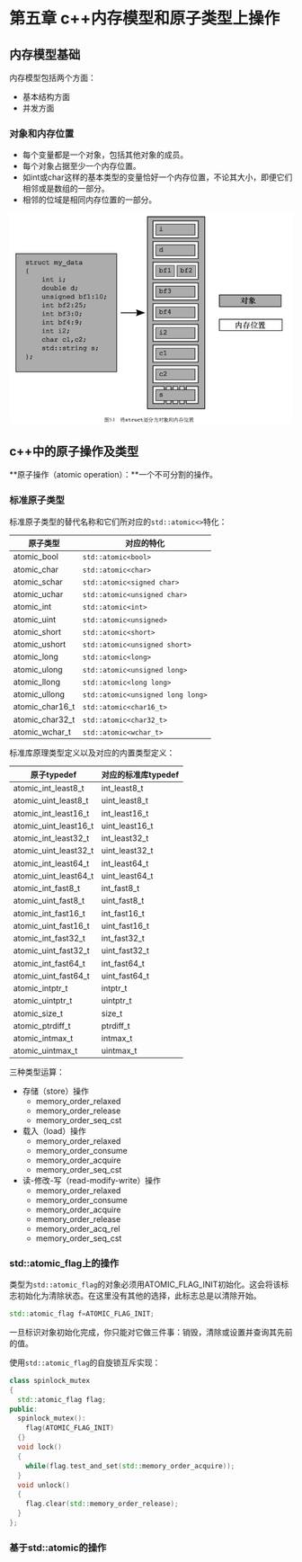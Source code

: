 # 第五章 c++内存模型和原子类型上操作



## 内存模型基础

内存模型包括两个方面：

- 基本结构方面
- 并发方面

### 对象和内存位置

- 每个变量都是一个对象，包括其他对象的成员。
- 每个对象占据至少一个内存位置。
- 如int或char这样的基本类型的变量恰好一个内存位置，不论其大小，即便它们相邻或是数组的一部分。
- 相邻的位域是相同内存位置的一部分。

![5-1](res/5-1.png)

### 

## c++中的原子操作及类型

**原子操作（atomic operation）：**一个不可分割的操作。

### 标准原子类型

标准原子类型的替代名称和它们所对应的`std::atomic<>`特化：

| 原子类型        | 对应的特化                        |
| --------------- | --------------------------------- |
| atomic_bool     | `std::atomic<bool>`               |
| atomic_char     | `std::atomic<char>`               |
| atomic_schar    | `std::atomic<signed char>`        |
| atomic_uchar    | `std::atomic<unsigned char>`      |
| atomic_int      | `std::atomic<int>`                |
| atomic_uint     | `std::atomic<unsigned>`           |
| atomic_short    | `std::atomic<short>`              |
| atomic_ushort   | `std::atomic<unsigned short>`     |
| atomic_long     | `std::atomic<long>`               |
| atomic_ulong    | `std::atomic<unsigned long>`      |
| atomic_llong    | `std::atomic<long long>`          |
| atomic_ullong   | `std::atomic<unsigned long long>` |
| atomic_char16_t | `std::atomic<char16_t>`           |
| atomic_char32_t | `std::atomic<char32_t>`           |
| atomic_wchar_t  | `std::atomic<wchar_t>`            |

标准库原理类型定义以及对应的内置类型定义：

| 原子typedef           | 对应的标准库typedef |
| --------------------- | ------------------- |
| atomic_int_least8_t   | int_least8_t        |
| atomic_uint_least8_t  | uint_least8_t       |
| atomic_int_least16_t  | int_least16_t       |
| atomic_uint_least16_t | uint_least16_t      |
| atomic_int_least32_t  | int_least32_t       |
| atomic_uint_least32_t | uint_least32_t      |
| atomic_int_least64_t  | int_least64_t       |
| atomic_uint_least64_t | uint_least64_t      |
| atomic_int_fast8_t    | int_fast8_t         |
| atomic_uint_fast8_t   | uint_fast8_t        |
| atomic_int_fast16_t   | int_fast16_t        |
| atomic_uint_fast16_t  | uint_fast16_t       |
| atomic_int_fast32_t   | int_fast32_t        |
| atomic_uint_fast32_t  | uint_fast32_t       |
| atomic_int_fast64_t   | int_fast64_t        |
| atomic_uint_fast64_t  | uint_fast64_t       |
| atomic_intptr_t       | intptr_t            |
| atomic_uintptr_t      | uintptr_t           |
| atomic_size_t         | size_t              |
| atomic_ptrdiff_t      | ptrdiff_t           |
| atomic_intmax_t       | intmax_t            |
| atomic_uintmax_t      | uintmax_t           |

三种类型运算：

- 存储（store）操作
  - memory_order_relaxed
  - memory_order_release
  - memory_order_seq_cst
- 载入（load）操作
  - memory_order_relaxed
  - memory_order_consume
  - memory_order_acquire
  - memory_order_seq_cst
- 读-修改-写（read-modify-write）操作
  - memory_order_relaxed
  - memory_order_consume
  - memory_order_acquire
  - memory_order_release
  - memory_order_acq_rel
  - memory_order_seq_cst

### std::atomic_flag上的操作

类型为`std::atomic_flag`的对象必须用ATOMIC_FLAG_INIT初始化。这会将该标志初始化为清除状态。在这里没有其他的选择，此标志总是以清除开始。

```c++
std::atomic_flag f=ATOMIC_FLAG_INIT;
```

一旦标识对象初始化完成，你只能对它做三件事：销毁，清除或设置并查询其先前的值。

使用`std::atomic_flag`的自旋锁互斥实现：

```c++
class spinlock_mutex
{
  std::atomic_flag flag;
public:
  spinlock_mutex():
  	flag(ATOMIC_FLAG_INIT)
  {}
  void lock()
  {
    while(flag.test_and_set(std::memory_order_acquire));
  }
  void unlock()
  {
    flag.clear(std::memory_order_release);
  }
};
```

### 基于std::atomic<bool>的操作



